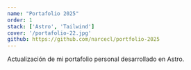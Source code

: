```yaml
---
name: "Portafolio 2025"
order: 1
stack: ['Astro', 'Tailwind']
cover: '/portafolio-22.jpg'
github: https://github.com/narcecl/portfolio-2025
---
```


Actualización de mi portafolio personal desarrollado en Astro.